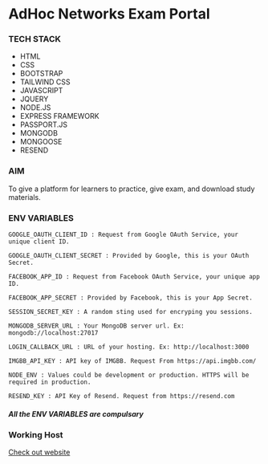 # AdHoc Networks Exam Portal

### TECH STACK

- HTML
- CSS
- BOOTSTRAP
- TAILWIND CSS
- JAVASCRIPT
- JQUERY
- NODE.JS
- EXPRESS FRAMEWORK
- PASSPORT.JS
- MONGODB
- MONGOOSE
- RESEND

### AIM

To give a platform for learners to practice, give exam, and download study materials.

### ENV VARIABLES

```
GOOGLE_OAUTH_CLIENT_ID : Request from Google OAuth Service, your unique client ID.

GOOGLE_OAUTH_CLIENT_SECRET : Provided by Google, this is your OAuth Secret.

FACEBOOK_APP_ID : Request from Facebook OAuth Service, your unique app ID.

FACEBOOK_APP_SECRET : Provided by Facebook, this is your App Secret.

SESSION_SECRET_KEY : A random sting used for encryping you sessions.

MONGODB_SERVER_URL : Your MongoDB server url. Ex: mongodb://localhost:27017

LOGIN_CALLBACK_URL : URL of your hosting. Ex: http://localhost:3000

IMGBB_API_KEY : API key of IMGBB. Request From https://api.imgbb.com/

NODE_ENV : Values could be development or production. HTTPS will be required in production.

RESEND_KEY : API Key of Resend. Request from https://resend.com
```

##### All the ENV VARIABLES are compulsary

### Working Host

[Check out website](http://adhocexams.rhythmbhiwani.in/)
